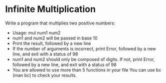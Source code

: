 # Infinite Multiplication
Write a program that multiplies two positive numbers:

-   Usage: mul num1 num2
-   num1 and num2 will be passed in base 10
-    Print the result, followed by a new line
-   If the number of arguments is incorrect, print Error, followed by a new line, and exit with a status of 98
-   num1 and num2 should only be composed of digits. If not, print Error, followed by a new line, and exit with a status of 98
-    You are allowed to use more than 5 functions in your file
You can use bc (man bc) to check your results.